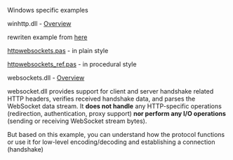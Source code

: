 Windows specific examples

winhttp.dll - [Overview](https://learn.microsoft.com/en-us/archive/msdn-magazine/2012/december/windows-8-networking-windows-8-and-the-websocket-protocol)

rewriten example from [here](https://github.com/microsoft/Windows-classic-samples/tree/main/Samples/WinhttpWebsocket)

[httpwebsockets.pas](https://github.com/delphius/websockets/blob/main/windows/httpwebsockets.pas) - in plain style

[httpwebsockets_ref.pas](https://github.com/delphius/websockets/blob/main/windows/httpwebsockets_ref.pas) - in procedural style

websockets.dll - [Overview](https://learn.microsoft.com/en-us/windows/win32/websock/web-socket-protocol-component-api-portal?source=recommendations)

websocket.dll provides support for client and server handshake related HTTP headers, verifies received handshake data, and parses the WebSocket data stream. It **does not handle** any HTTP-specific operations (redirection, authentication, proxy support) **nor perform any I/O operations** (sending or receiving WebSocket stream bytes).

But based on this example, you can understand how the protocol functions or use it for low-level encoding/decoding and establishing a connection (handshake)
